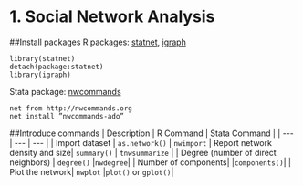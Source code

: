
# 1. Social Network Analysis 

##Install packages 
R packages: [statnet](https://statnet.org/), [igraph](https://igraph.org/)

```
library(statnet)
detach(package:statnet)
library(igraph)
```

Stata package: [nwcommands](http://nwcommands.org)
```
net from http://nwcommands.org
net install ”nwcommands-ado”
```

##Introduce commands
| Description | R Command | Stata Command |
| --- | --- | --- |
| Import dataset | `as.network()` | `nwimport`
| Report network density and size| `summary()` | `tnwsummarize` |
| Degree (number of direct neighbors) | `degree()` |`nwdegree`|
| Number of components| |`components()`|
| Plot the network| `nwplot` |`plot()` or `gplot()`|
